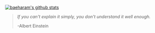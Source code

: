 [![baeharam's github stats](https://github-readme-stats.vercel.app/api?username=baeharam&count_private=true&show_icons=true&theme=tokyonight)](https://github.com/anuraghazra/github-readme-stats)
>*If you can't explain it simply, you don't understand it well enough.*
>
>-Albert Einstein
